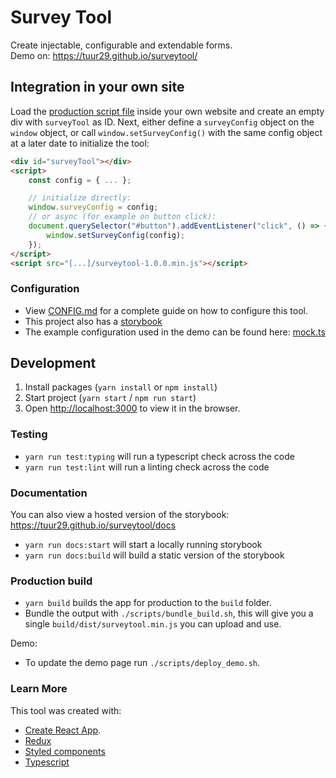 
# Survey Tool

Create injectable, configurable and extendable forms.  
Demo on: https://tuur29.github.io/surveytool/

## Integration in your own site

Load the [production script file](https://github.com/tuur29/surveytool/releases) inside your own website and create an empty div with `surveyTool` as ID.
Next, either define a `surveyConfig` object on the `window` object, or call `window.setSurveyConfig()` with the same config object at a later date to initialize the tool:

```html
<div id="surveyTool"></div>
<script>
    const config = { ... };

    // initialize directly:
    window.surveyConfig = config;
    // or async (for example on button click):
    document.querySelector("#button").addEventListener("click", () => {
        window.setSurveyConfig(config);
    });
</script>
<script src="[...]/surveytool-1.0.0.min.js"></script>
```

### Configuration

- View [CONFIG.md](./CONFIG.md) for a complete guide on how to configure this tool.
- This project also has a [storybook](https://tuur29.github.io/surveytool/docs)
- The example configuration used in the demo can be found here: [mock.ts](./src/utils/mock.ts)

## Development

1. Install packages (`yarn install` or `npm install`)
2. Start project (`yarn start` / `npm run start`)
3. Open [http://localhost:3000](http://localhost:3000) to view it in the browser.

### Testing

- `yarn run test:typing` will run a typescript check across the code
- `yarn run test:lint` will run a linting check across the code

### Documentation

You can also view a hosted version of the storybook: https://tuur29.github.io/surveytool/docs

- `yarn run docs:start` will start a locally running storybook
- `yarn run docs:build` will build a static version of the storybook

### Production build

- `yarn build` builds the app for production to the `build` folder.
- Bundle the output with `./scripts/bundle_build.sh`, this will give you a single `build/dist/surveytool.min.js` you can upload and use.

Demo:

- To update the demo page run `./scripts/deploy_demo.sh`.

### Learn More

This tool was created with:

- [Create React App](https://facebook.github.io/create-react-app/docs/getting-started).
- [Redux](https://redux.js.org/introduction/getting-started)
- [Styled components](https://styled-components.com/docs)
- [Typescript](https://www.typescriptlang.org/docs/home.html)
